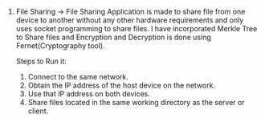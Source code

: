 1) File Sharing -> File Sharing Application is made to share file from one device to another without any other hardware requirements and only uses socket programming to share files. I have incorporated Merkle Tree to Share files and Encryption and Decryption is done using Fernet(Cryptography tool).
   
   Steps to Run it:
   1) Connect to the same network.
   2) Obtain the IP address of the host device on the network.
   3) Use that IP address on both devices.
   4) Share files located in the same working directory as the server or client.
